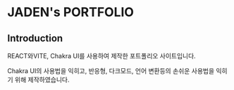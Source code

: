 # JADEN's PORTFOLIO

## Introduction

REACT와VITE, Chakra UI를 사용하여 제작한 포트폴리오 사이트입니다.

Chakra UI의 사용법을 익히고, 반응형, 다크모드, 언어 변환등의 손쉬운 사용법을 익히기 위해 제작하였습니다.

